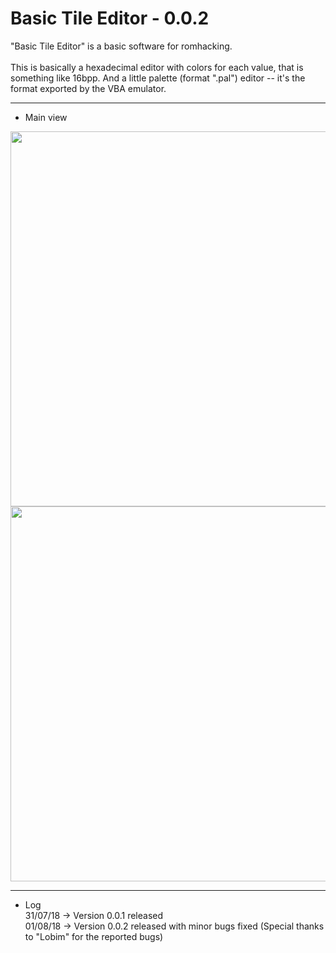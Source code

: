 # Basic Tile Editor - 0.0.2


"Basic Tile Editor" is a basic software for romhacking.<br><br>
This is basically a hexadecimal editor with colors for each value, that is something like 16bpp. And a little palette (format ".pal") editor -- it's the format exported by the VBA emulator. 

***
* Main view

<img width="600px" src="https://imgur.com/download/gkzPkYt"/>
<img width="600px" src="https://imgur.com/download/5iwHK7w"/>

***
* Log<br>
31/07/18 -> Version 0.0.1 released<br>
01/08/18 -> Version 0.0.2 released with minor bugs fixed (Special thanks to "Lobim" for the reported bugs)<br>
